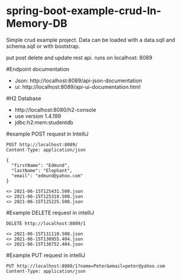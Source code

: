 # spring-boot-example-crud-In-Memory-DB

Simple crud example project. Data can be loaded with a data.sqll and schema.sqll or with bootstrap.

put post delete and update rest api.
runs on localhost: 8089

#Endpoint documentation
* Json: http://localhost:8089/api-json-documentation
* ui: http://localhost:8089/api-ui-documentation.html

#H2 Database
* http://localhost:8080/h2-console
* use version 1.4.199
* jdbc:h2:mem:studentdb

#example POST request in IntelliJ
````
POST http://localhost:8089/
Content-Type: application/json

{
  "firstName": "Edmund",
  "lastName": "Elephant",
  "email": "edmund@yahoo.com"
}

<> 2021-06-15T125431.500.json
<> 2021-06-15T125318.500.json
<> 2021-06-15T125225.500.json
````

#Example DELETE request in intelliJ
````
DELETE http://localhost:8089/1

<> 2021-06-15T131110.500.json
<> 2021-06-15T130955.404.json
<> 2021-06-15T130752.404.json
````
#Example PUT request in intelliJ
````
PUT http://localhost:8089/1?name=Peter&email=peter@yahoo.com
Content-Type: application/json
````